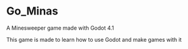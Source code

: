 # Go_Minas

A Minesweeper game made with Godot 4.1

This game is made to learn how to use Godot and make games with it
